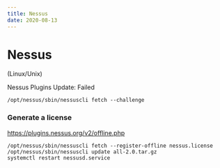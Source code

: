 ```yaml
---
title: Nessus
date: 2020-08-13
---
```


# Nessus

(Linux/Unix)

Nessus Plugins Update: Failed

```
/opt/nessus/sbin/nessuscli fetch --challenge
```



### Generate a license

https://plugins.nessus.org/v2/offline.php

```
/opt/nessus/sbin/nessuscli fetch --register-offline nessus.license
/opt/nessus/sbin/nessuscli update all-2.0.tar.gz
systemctl restart nessusd.service
```

